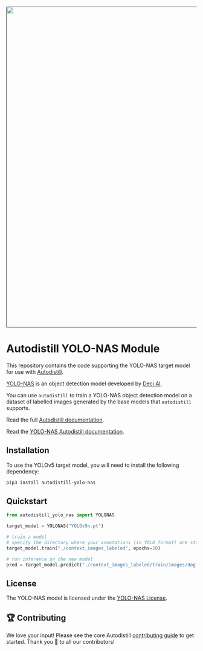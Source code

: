 <div align="center">
  <p>
    <a align="center" href="" target="_blank">
      <img
        width="850"
        src="https://media.roboflow.com/open-source/autodistill/autodistill-banner.png"
      >
    </a>
  </p>
</div>

# Autodistill YOLO-NAS Module

This repository contains the code supporting the YOLO-NAS target model for use with [Autodistill](https://github.com/autodistill/autodistill).

[YOLO-NAS](https://github.com/Deci-AI/super-gradients/blob/master/YOLONAS.md) is an object detection model developed by [Deci AI](https://deci.ai/).

You can use `autodistill` to train a YOLO-NAS object detection model on a dataset of labelled images generated by the base models that `autodistill` supports.

Read the full [Autodistill documentation](https://autodistill.github.io/autodistill/).

Read the [YOLO-NAS Autodistill documentation](https://autodistill.github.io/autodistill/target_models/yolonas/).

## Installation

To use the YOLOv5 target model, you will need to install the following dependency:

```bash
pip3 install autodistill-yolo-nas
```

## Quickstart

```python
from autodistill_yolo_nas import YOLONAS

target_model = YOLONAS("YOLOv5n.pt")

# train a model
# specify the directory where your annotations (in YOLO format) are stored
target_model.train("./context_images_labeled", epochs=20)

# run inference on the new model
pred = target_model.predict("./context_images_labeled/train/images/dog-7.jpg", confidence=0.01)
```

## License

The YOLO-NAS model is licensed under the [YOLO-NAS License](https://github.com/Deci-AI/super-gradients/blob/master/LICENSE.YOLONAS.md).

## 🏆 Contributing

We love your input! Please see the core Autodistill [contributing guide](https://github.com/autodistill/autodistill/blob/main/CONTRIBUTING.md) to get started. Thank you 🙏 to all our contributors!